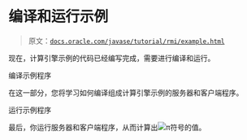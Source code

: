 # 编译和运行示例

> 原文：[`docs.oracle.com/javase/tutorial/rmi/example.html`](https://docs.oracle.com/javase/tutorial/rmi/example.html)

现在，计算引擎示例的代码已经编写完成，需要进行编译和运行。

编译示例程序

在这一部分，您将学习如何编译组成计算引擎示例的服务器和客户端程序。

运行示例程序

最后，你运行服务器和客户端程序，从而计算出![π符号](img/18da0a76f9e973138bc9428740982fff.png)的值。
